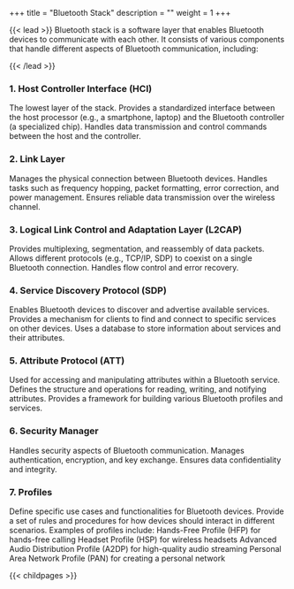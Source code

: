 +++
title = "Bluetooth Stack"
description = ""
weight = 1
+++

{{< lead >}}
Bluetooth stack is a software layer that enables Bluetooth devices to communicate with each other. It consists of various components that handle different aspects of Bluetooth communication, including:

{{< /lead >}}



### 1. Host Controller Interface (HCI)

The lowest layer of the stack.
Provides a standardized interface between the host processor (e.g., a smartphone, laptop) and the Bluetooth controller (a specialized chip).
Handles data transmission and control commands between the host and the controller.

### 2. Link Layer

Manages the physical connection between Bluetooth devices.
Handles tasks such as frequency hopping, packet formatting, error correction, and power management.
Ensures reliable data transmission over the wireless channel.

### 3. Logical Link Control and Adaptation Layer (L2CAP)

Provides multiplexing, segmentation, and reassembly of data packets.
Allows different protocols (e.g., TCP/IP, SDP) to coexist on a single Bluetooth connection.
Handles flow control and error recovery.

### 4. Service Discovery Protocol (SDP)

Enables Bluetooth devices to discover and advertise available services.
Provides a mechanism for clients to find and connect to specific services on other devices.
Uses a database to store information about services and their attributes.

### 5. Attribute Protocol (ATT)

Used for accessing and manipulating attributes within a Bluetooth service.
Defines the structure and operations for reading, writing, and notifying attributes.
Provides a framework for building various Bluetooth profiles and services.

### 6. Security Manager

Handles security aspects of Bluetooth communication.
Manages authentication, encryption, and key exchange.
Ensures data confidentiality and integrity.

### 7. Profiles

Define specific use cases and functionalities for Bluetooth devices.
Provide a set of rules and procedures for how devices should interact in different scenarios.
Examples of profiles include:
Hands-Free Profile (HFP) for hands-free calling
Headset Profile (HSP) for wireless headsets
Advanced Audio Distribution Profile (A2DP) for high-quality audio streaming
Personal Area Network Profile (PAN) for creating a personal network

{{< childpages >}}